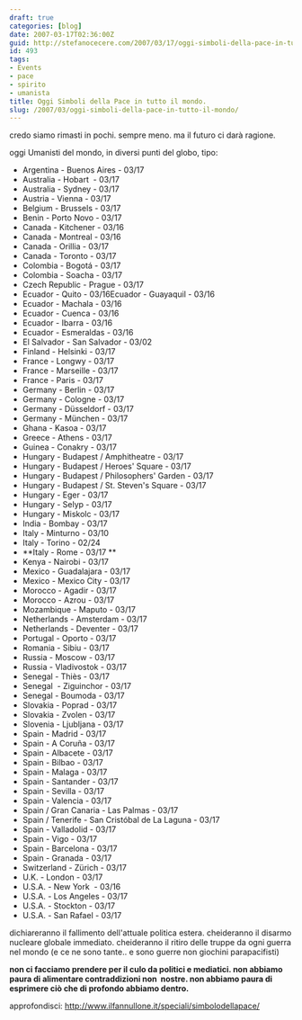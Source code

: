 ```yaml
---
draft: true
categories: [blog]
date: 2007-03-17T02:36:00Z
guid: http://stefanocecere.com/2007/03/17/oggi-simboli-della-pace-in-tutto-il-mondo/
id: 493
tags:
- Events
- pace
- spirito
- umanista
title: Oggi Simboli della Pace in tutto il mondo.
slug: /2007/03/oggi-simboli-della-pace-in-tutto-il-mondo/
---
```


credo siamo rimasti in pochi. sempre meno. ma il futuro ci darà ragione.

oggi Umanisti del mondo, in diversi punti del globo, tipo:

- Argentina - Buenos Aires - 03/17
- Australia - Hobart  - 03/17
- Australia - Sydney - 03/17
- Austria - Vienna - 03/17
- Belgium - Brussels - 03/17
- Benin - Porto Novo - 03/17
- Canada - Kitchener - 03/16
- Canada - Montreal - 03/16
- Canada - Orillia - 03/17
- Canada - Toronto - 03/17
- Colombia - Bogotá - 03/17
- Colombia - Soacha - 03/17
- Czech Republic - Prague - 03/17
- Ecuador - Quito - 03/16Ecuador - Guayaquil - 03/16
- Ecuador - Machala - 03/16
- Ecuador - Cuenca - 03/16
- Ecuador - Ibarra - 03/16
- Ecuador - Esmeraldas - 03/16
- El Salvador - San Salvador - 03/02
- Finland - Helsinki - 03/17
- France - Longwy - 03/17
- France - Marseille - 03/17
- France - Paris - 03/17
- Germany - Berlin - 03/17
- Germany - Cologne - 03/17
- Germany - Düsseldorf - 03/17
- Germany - München - 03/17
- Ghana - Kasoa - 03/17
- Greece - Athens - 03/17
- Guinea - Conakry - 03/17
- Hungary - Budapest / Amphitheatre - 03/17
- Hungary - Budapest / Heroes' Square - 03/17
- Hungary - Budapest / Philosophers' Garden - 03/17
- Hungary - Budapest / St. Steven's Square - 03/17
- Hungary - Eger - 03/17
- Hungary - Selyp - 03/17
- Hungary - Miskolc - 03/17
- India - Bombay - 03/17
- Italy - Minturno - 03/10
- Italy - Torino - 02/24
- **Italy - Rome - 03/17 **
- Kenya - Nairobi - 03/17
- Mexico - Guadalajara - 03/17
- Mexico - Mexico City - 03/17
- Morocco - Agadir - 03/17
- Morocco - Azrou - 03/17
- Mozambique - Maputo - 03/17
- Netherlands - Amsterdam - 03/17
- Netherlands - Deventer - 03/17
- Portugal - Oporto - 03/17
- Romania - Sibiu - 03/17
- Russia - Moscow - 03/17
- Russia - Vladivostok - 03/17
- Senegal - Thiès - 03/17
- Senegal  - Ziguinchor - 03/17
- Senegal - Boumoda - 03/17
- Slovakia - Poprad - 03/17
- Slovakia - Zvolen - 03/17
- Slovenia - Ljubljana - 03/17
- Spain - Madrid - 03/17
- Spain - A Coruña - 03/17
- Spain - Albacete - 03/17
- Spain - Bilbao - 03/17
- Spain - Malaga - 03/17
- Spain - Santander - 03/17
- Spain - Sevilla - 03/17
- Spain - Valencia - 03/17
- Spain / Gran Canaria - Las Palmas - 03/17
- Spain / Tenerife - San Cristóbal de La Laguna - 03/17
- Spain - Valladolid - 03/17
- Spain - Vigo - 03/17
- Spain - Barcelona - 03/17
- Spain - Granada - 03/17
- Switzerland - Zürich - 03/17
- U.K. - London - 03/17
- U.S.A. - New York  - 03/16
- U.S.A. - Los Angeles - 03/17
- U.S.A. - Stockton - 03/17
- U.S.A. - San Rafael - 03/17

dichiareranno il fallimento dell'attuale politica estera. cheideranno il disarmo nucleare globale immediato. cheideranno il ritiro delle truppe da ogni guerra nel mondo (e ce ne sono tante.. e sono guerre non giochini parapacifisti)

**non ci facciamo prendere per il culo da politici e mediatici. non abbiamo paura di alimentare contraddizioni non  nostre. non abbiamo paura di esprimere ciò che di profondo abbiamo dentro.**

approfondisci: <a href="http://www.ilfannullone.it/speciali/simbolodellapace/" target="_blank">http://www.ilfannullone.it/speciali/simbolodellapace/</a>